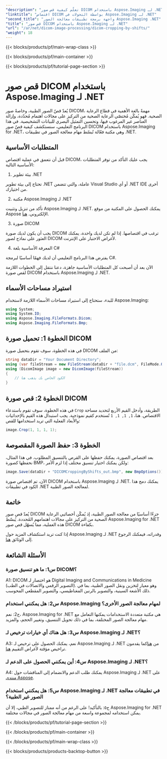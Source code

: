 ```yaml
---
"description": "تعلّم كيفية قص صور DICOM باستخدام Aspose.Imaging لـ .NET. حسّن معالجة الصور الطبية مع هذا الدليل المفصل."
"linktitle": "اقتصاص DICOM بواسطة التحولات في Aspose.Imaging لـ .NET"
"second_title": "واجهة برمجة تطبيقات معالجة الصور Aspose.Imaging .NET"
"title": "قص صور DICOM باستخدام Aspose.Imaging لـ .NET"
"url": "/ar/net/dicom-image-processing/dicom-cropping-by-shifts/"
"weight": 18
---
```


{{< blocks/products/pf/main-wrap-class >}}

{{< blocks/products/pf/main-container >}}

{{< blocks/products/pf/tutorial-page-section >}}

# قص صور DICOM باستخدام Aspose.Imaging لـ .NET

يُعدّ قصّ الصور الطبية، وخاصةً صور DICOM، مهمةً بالغة الأهمية في قطاع الرعاية الصحية. فهو يُمكّن مُختصّي الرعاية الصحية من التركيز على مجالات اهتمام مُحدّدة، وإزالة العناصر غير المرغوب فيها، وتحسين التمثيل البصري للبيانات التشخيصية. في هذا البرنامج التعليمي، سنستكشف كيفية قصّ صور DICOM باستخدام Aspose.Imaging for .NET، وهي مكتبة فعّالة تُبسّط مهام معالجة الصور في تطبيقات .NET.

## المتطلبات الأساسية

قبل أن نتعمق في عملية اقتصاص DICOM، يجب عليك التأكد من توفر المتطلبات الأساسية التالية:

1. بيئة تطوير .NET

تحتاج إلى بيئة تطوير .NET عاملة، والتي تتضمن Visual Studio أو أي .NET IDE أخرى من اختيارك.

2. مكتبة Aspose.Imaging لـ .NET

تأكد من تنزيل وتثبيت Aspose.Imaging لـ .NET. يمكنك الحصول على المكتبة من موقع Aspose الإلكتروني. [هنا](https://releases.aspose.com/imaging/net/).

3. صورة DICOM

يجب أن يكون لديك صورة DICOM ترغب في اقتصاصها. إذا لم تكن لديك واحدة، يمكنك العثور على نماذج لصور DICOM لأغراض الاختبار على الإنترنت.

4. المعرفة الأساسية بلغة C#

يفترض هذا البرنامج التعليمي أن لديك فهمًا أساسيًا لبرمجة C#.

الآن بعد أن أصبحت كل المتطلبات الأساسية جاهزة، دعنا ننتقل إلى الخطوات اللازمة لقص صورة DICOM باستخدام Aspose.Imaging لـ .NET.

## استيراد مساحات الأسماء

للبدء، ستحتاج إلى استيراد مساحات الأسماء اللازمة لاستخدام Aspose.Imaging:

```csharp
using System;
using System.IO;
using Aspose.Imaging.FileFormats.Dicom;
using Aspose.Imaging.FileFormats.Bmp;
```

## الخطوة 1: تحميل صورة DICOM

في هذه الخطوة، سوف تقوم بتحميل صورة DICOM من الملف:

```csharp
string dataDir = "Your Document Directory";
using (var fileStream = new FileStream(dataDir + "file.dcm", FileMode.Open, FileAccess.Read))
using (DicomImage image = new DicomImage(fileStream))
{
    // الكود الخاص بك يذهب هنا
}
```

## الخطوة 2: قص صورة DICOM

في هذه الخطوة، سوف تقوم باستدعاء `Crop` الطريقة، وأدخل القيم الأربع لتحديد مساحة الاقتصاص. هنا، `1, 1, 1, 1` تُستخدم كقيم نموذجية. يجب استبدال هذه القيم بالإحداثيات والأبعاد الفعلية التي تريد استخدامها للقص:

```csharp
image.Crop(1, 1, 1, 1);
```

## الخطوة 3: حفظ الصورة المقصوصة

بعد اقتصاص الصورة، يمكنك حفظها على القرص بالتنسيق المطلوب. في هذا المثال، نحفظها كصورة BMP، ولكن يمكنك اختيار تنسيق مختلف إذا لزم الأمر:

```csharp
image.Save(dataDir + "DICOMCroppingByShifts_out.bmp", new BmpOptions());
```

الآن، تم اقتصاص صورة DICOM باستخدام Aspose.Imaging لـ .NET. يمكنك دمج هذا الكود في تطبيقات .NET لمعالجة الصور الطبية.

## خاتمة

يُعدّ قص صور DICOM جزءًا أساسيًا من معالجة الصور الطبية، إذ يُمكّن أخصائيي الرعاية الصحية من التركيز على مجالات اهتمامهم المُحددة. يُبسّط Aspose.Imaging for .NET هذه العملية، مما يُسهّل قص صور DICOM بكفاءة.

إذا كنت تريد استكشاف المزيد حول Aspose.Imaging لـ .NET وقدراته، فيمكنك الرجوع إلى الوثائق [هنا](https://reference.aspose.com/imaging/net/). 

## الأسئلة الشائعة

### س1: ما هو تنسيق صورة DICOM؟

A1: DICOM هو اختصار لـ Digital Imaging and Communications in Medicine (التصوير الرقمي والاتصالات في الطب). وهو معيار لتخزين ونقل الصور الطبية، بما في ذلك الأشعة السينية، والتصوير بالرنين المغناطيسي، والتصوير المقطعي المحوسب.

### س2: هل يمكنني استخدام Aspose.Imaging لمهام معالجة الصور الأخرى؟

ج2: نعم، Aspose.Imaging for .NET هي مكتبة متعددة الاستخدامات يمكنها التعامل مع مهام معالجة الصور المختلفة، بما في ذلك تحويل التنسيق، وتغيير الحجم، والمزيد.

### س3: هل هناك أي خيارات ترخيص لـ Aspose.Imaging لـ .NET؟

A3: نعم، يمكنك الحصول على ترخيص لـ Aspose.Imaging لـ .NET من [هنا](https://purchase.aspose.com/buy)كما يقدمون تراخيص مؤقتة لأغراض التقييم [هنا](https://purchase.aspose.com/temporary-license/).

### س4: أين يمكنني الحصول على الدعم لـ Aspose.Imaging لـ .NET؟

A4: يمكنك طلب الدعم والانضمام إلى المناقشات حول Aspose.Imaging لـ .NET على [منتدى Aspose](https://forum.aspose.com/).

### س5: هل يمكنني استخدام Aspose.Imaging لـ .NET في تطبيقات معالجة الصور غير الطبية؟

ج٥: بالتأكيد! على الرغم من أنه ممتاز للتصوير الطبي، إلا أن Aspose.Imaging for .NET يمكن استخدامه لمجموعة واسعة من مهام معالجة الصور في مجالات مختلفة.

{{< /blocks/products/pf/tutorial-page-section >}}

{{< /blocks/products/pf/main-container >}}

{{< /blocks/products/pf/main-wrap-class >}}

{{< blocks/products/products-backtop-button >}}